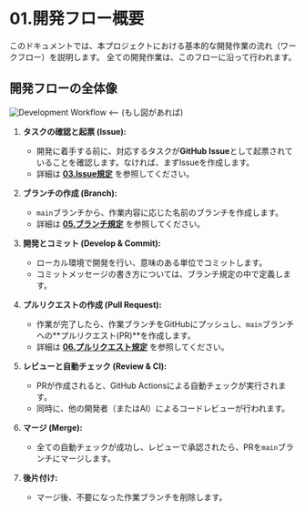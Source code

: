 # 01.開発フロー概要

このドキュメントでは、本プロジェクトにおける基本的な開発作業の流れ（ワークフロー）を説明します。
全ての開発作業は、このフローに沿って行われます。

## 開発フローの全体像

![Development Workflow](https://.../workflow.png)  <-- (もし図があれば)

1.  **タスクの確認と起票 (Issue):**
    -   開発に着手する前に、対応するタスクが**GitHub Issue**として起票されていることを確認します。なければ、まずIssueを作成します。
    -   詳細は **[03.Issue規定](./03_Issue規定.md)** を参照してください。

2.  **ブランチの作成 (Branch):**
    -   `main`ブランチから、作業内容に応じた名前のブランチを作成します。
    -   詳細は **[05.ブランチ規定](./05_ブランチ規定.md)** を参照してください。

3.  **開発とコミット (Develop & Commit):**
    -   ローカル環境で開発を行い、意味のある単位でコミットします。
    -   コミットメッセージの書き方については、ブランチ規定の中で定義します。

4.  **プルリクエストの作成 (Pull Request):**
    -   作業が完了したら、作業ブランチをGitHubにプッシュし、`main`ブランチへの**プルリクエスト(PR)**を作成します。
    -   詳細は **[06.プルリクエスト規定](./06_プルリクエスト規定.md)** を参照してください。

5.  **レビューと自動チェック (Review & CI):**
    -   PRが作成されると、GitHub Actionsによる自動チェックが実行されます。
    -   同時に、他の開発者（またはAI）によるコードレビューが行われます。

6.  **マージ (Merge):**
    -   全ての自動チェックが成功し、レビューで承認されたら、PRを`main`ブランチにマージします。

7.  **後片付け:**
    -   マージ後、不要になった作業ブランチを削除します。